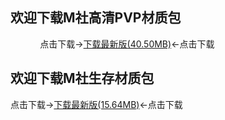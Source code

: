 ## 欢迎下载M社高清PVP材质包
             
点击下载→[下载最新版(40.50MB)](https://pan.baidu.com/s/113q4wzIhJXB4LkzmMAS8yw)←点击下载

## 欢迎下载M社生存材质包
                             
点击下载→[下载最新版(15.64MB)](https://pan.baidu.com/s/1HjZuMZXJ-MlLZLG2HOvzxw)←点击下载
